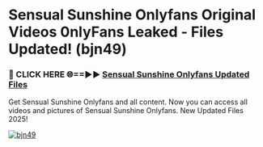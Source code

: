 # Sensual Sunshine Onlyfans Original Videos 0nlyFans Leaked - Files Updated! (bjn49)

<h3>🔴 CLICK HERE 🌐==►► <a href="https://tinyurl.com/4seja8ks" rel="nofollow">Sensual Sunshine Onlyfans Updated Files</a></h3>

Get Sensual Sunshine Onlyfans and all content. Now you can access all videos and pictures of Sensual Sunshine Onlyfans. New Updated Files 2025!

[![bjn49](https://i.imgur.com/EWjZXRe.gif)](https://tinyurl.com/4seja8ks)
